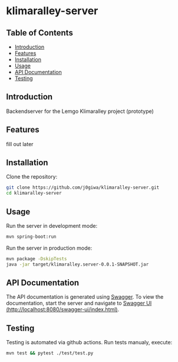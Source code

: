 # klimaralley-server

## Table of Contents

- [Introduction](#introduction)
- [Features](#features)
- [Installation](#installation)
- [Usage](#usage)
- [API Documentation](#api-documentation)
- [Testing](#testing)

## Introduction

Backendserver for the Lemgo Klimaralley project (prototype)

## Features

fill out later

## Installation

Clone the repository:
```bash
git clone https://github.com/j0giwa/klimaralley-server.git
cd klimaralley-server
```

## Usage
Run the server in development mode:
```bash
mvn spring-boot:run
```

Run the server in production mode:
```bash
mvn package -DskipTests
java -jar target/klimaralley.server-0.0.1-SNAPSHOT.jar
```

## API Documentation
The API documentation is generated using [Swagger](https://swagger.io). 
To view the documentation, start the server and navigate to [Swagger UI (http://localhost:8080/swagger-ui/index.html)](http://localhost:8080/swagger-ui/index.html).

## Testing
Testing is automated via github actions.
Run tests manualy, execute:
```bash
mvn test && pytest ./test/test.py
```
